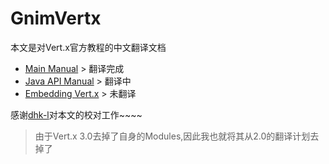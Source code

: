 # GnimVertx

本文是对Vert.x官方教程的中文翻译文档
* [Main Manual](http://vertx.io/manual.html) > 翻译完成
* [Java API Manual](http://vertx.io/core_manual_java.html) > 翻译中
* [Embedding Vert.x](http://vertx.io/embedding_manual.html) > 未翻译

感谢[dhk-l](https://github.com/dhk-l)对本文的校对工作~~~~

> 由于Vert.x 3.0去掉了自身的Modules,因此我也就将其从2.0的翻译计划去掉了

